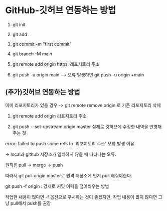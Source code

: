 # GitHub-깃허브 연동하는 방법

1. git init

2. git add .

3. git commit -m "first commit"

4. git branch -M main

5. git remote add origin https: 레포지토리 주소

6. git push -u origin main --> 오류 발생하면 git push -u origin +main 

## (추가)깃허브 연동하는 방법 

이미 리포지토리가 있을 경우 -> git remote remove origin 로 기존 리포지토리 삭제 

1. git remote add origin 리포지토리 주소 

2. git push --set-upstream origin master 실제로 깃허브에 수정한 내역을 반영해주는 것 

error: failed to push some refs to '리포지토리 주소' 오류 발생 이유 

-> local과 github 저장소가 일치하지 않을 때 나타나는 오류. 
 
원칙은 pull -> merge -> push

따라서 git pull origin master로 원격 저장소에 먼저 pull 해줘야한다.

git push -f origin : 강제로 커밋 이력을 덮어씌우는 방법 

작업한 내용이 많다면 -f 옵션으로 푸시하는 것이 좋겠지만, 작업 내용이 많지 않다면 그냥 pull해서 push를 권장 




